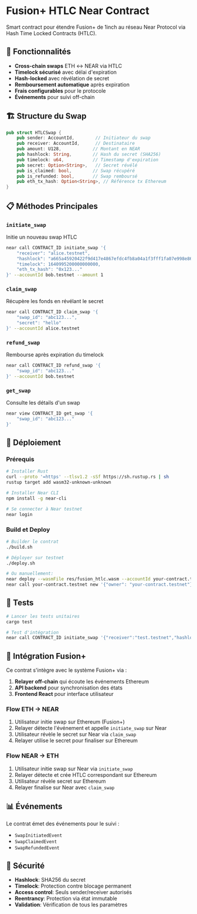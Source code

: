 # Fusion+ HTLC Near Contract

Smart contract pour étendre Fusion+ de 1inch au réseau Near Protocol via Hash Time Locked Contracts (HTLC).

## 🎯 Fonctionnalités

- **Cross-chain swaps** ETH ↔ NEAR via HTLC
- **Timelock sécurisé** avec délai d'expiration
- **Hash-locked** avec révélation de secret
- **Remboursement automatique** après expiration
- **Frais configurables** pour le protocole
- **Événements** pour suivi off-chain

## 🏗️ Structure du Swap

```rust
pub struct HTLCSwap {
    pub sender: AccountId,        // Initiateur du swap
    pub receiver: AccountId,      // Destinataire 
    pub amount: U128,            // Montant en NEAR
    pub hashlock: String,        // Hash du secret (SHA256)
    pub timelock: u64,           // Timestamp d'expiration
    pub secret: Option<String>,   // Secret révélé
    pub is_claimed: bool,        // Swap récupéré
    pub is_refunded: bool,       // Swap remboursé
    pub eth_tx_hash: Option<String>, // Référence tx Ethereum
}
```

## 📋 Méthodes Principales

### `initiate_swap`
Initie un nouveau swap HTLC
```bash
near call CONTRACT_ID initiate_swap '{
    "receiver": "alice.testnet",
    "hashlock": "a665a45920422f9d417e4867efdc4fb8a04a1f3fff1fa07e998e86f7f7a27ae3",
    "timelock": 1640995200000000000,
    "eth_tx_hash": "0x123..."
}' --accountId bob.testnet --amount 1
```

### `claim_swap`
Récupère les fonds en révélant le secret
```bash
near call CONTRACT_ID claim_swap '{
    "swap_id": "abc123...",
    "secret": "hello"
}' --accountId alice.testnet
```

### `refund_swap`
Rembourse après expiration du timelock
```bash
near call CONTRACT_ID refund_swap '{
    "swap_id": "abc123..."
}' --accountId bob.testnet
```

### `get_swap`
Consulte les détails d'un swap
```bash
near view CONTRACT_ID get_swap '{
    "swap_id": "abc123..."
}'
```

## 🚀 Déploiement

### Prérequis
```bash
# Installer Rust
curl --proto '=https' --tlsv1.2 -sSf https://sh.rustup.rs | sh
rustup target add wasm32-unknown-unknown

# Installer Near CLI
npm install -g near-cli

# Se connecter à Near testnet
near login
```

### Build et Deploy
```bash
# Builder le contrat
./build.sh

# Déployer sur testnet
./deploy.sh

# Ou manuellement:
near deploy --wasmFile res/fusion_htlc.wasm --accountId your-contract.testnet
near call your-contract.testnet new '{"owner": "your-contract.testnet"}' --accountId your-contract.testnet
```

## 🧪 Tests

```bash
# Lancer les tests unitaires
cargo test

# Test d'intégration
near call CONTRACT_ID initiate_swap '{"receiver":"test.testnet","hashlock":"hash","timelock":9999999999999999999}' --accountId alice.testnet --amount 1
```

## 🔗 Intégration Fusion+

Ce contrat s'intègre avec le système Fusion+ via :

1. **Relayer off-chain** qui écoute les événements Ethereum
2. **API backend** pour synchronisation des états
3. **Frontend React** pour interface utilisateur

### Flow ETH → NEAR
1. Utilisateur initie swap sur Ethereum (Fusion+)
2. Relayer détecte l'événement et appelle `initiate_swap` sur Near
3. Utilisateur révèle le secret sur Near via `claim_swap`
4. Relayer utilise le secret pour finaliser sur Ethereum

### Flow NEAR → ETH  
1. Utilisateur initie swap sur Near via `initiate_swap`
2. Relayer détecte et crée HTLC correspondant sur Ethereum
3. Utilisateur révèle secret sur Ethereum
4. Relayer finalise sur Near avec `claim_swap`

## 📊 Événements

Le contrat émet des événements pour le suivi :
- `SwapInitiatedEvent`
- `SwapClaimedEvent` 
- `SwapRefundedEvent`

## 🔐 Sécurité

- **Hashlock**: SHA256 du secret
- **Timelock**: Protection contre blocage permanent
- **Access control**: Seuls sender/receiver autorisés
- **Reentrancy**: Protection via état immutable
- **Validation**: Vérification de tous les paramètres